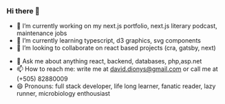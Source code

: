 ### Hi there 👋

<!--
**daviddionys/daviddionys** is a ✨ _special_ ✨ repository because its `README.md` (this file) appears on your GitHub profile.

Here are some ideas to get you started:
-->
- 🔭 I’m currently working on my next.js portfolio, next.js literary podcast, maintenance jobs
- 🌱 I’m currently learning typescript, d3 graphics, svg components
- 👯 I’m looking to collaborate on react based projects (cra, gatsby, next)
<!--
** - 🤔 I’m looking for help with ...
-->
- 💬 Ask me about anything react, backend, databases, php,asp.net
- 📫 How to reach me: write me at david.dionys@gmail.com or call me at (+505) 82880009
- 😄 Pronouns: full stack developer, life long learner, fanatic reader, lazy runner, microbiology enthousiast
<!-- - ⚡ Fun fact: -->
